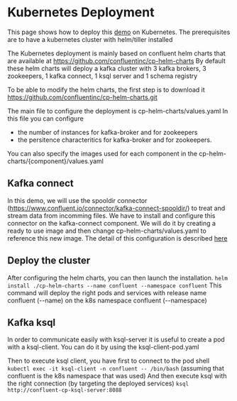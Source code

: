 # Kubernetes Deployment

This page shows how to deploy this [demo](https://github.com/nexDigitalDev/confluent-kafka-demo) on Kubernetes.
The prerequisites are to have a kubernetes cluster with helm/tiller installed

The Kubernetes deployment is mainly based on confluent helm charts that are available at https://github.com/confluentinc/cp-helm-charts
By default these helm charts will deploy a kafka cluster with 3 kafka brokers, 3 zookeepers, 1 kafka connect, 1 ksql server and 1 schema registry

To be able to modify the helm charts, the first step is to download it
https://github.com/confluentinc/cp-helm-charts.git

The main file to configure the deployment is cp-helm-charts/values.yaml
In this file you can configure
- the number of instances for kafka-broker and for zookeepers
- the persitence characteritics for kafka-broker and for zookeepers.

You can also specify the images used for each component in the cp-helm-charts/{component}/values.yaml

## Kafka connect
In this demo, we will use the spooldir connector (https://www.confluent.io/connector/kafka-connect-spooldir/) to treat and stream data from incomming files.
We have to install and configure this connector on the kafka-connect component. We will do it by creating a ready to use image and then change cp-helm-charts/values.yaml to reference this new image.
The detail of this configuration is described [here](https://github.com/nexDigitalDev/confluent-kafka-demo/blob/master/k8s/connect-spooldir/README.md)

## Deploy the cluster
After configuring the helm charts, you can then launch the installation.
`helm install ./cp-helm-charts --name confluent --namespace confluent`
This command will deploy the right pods and services with release name confluent (--name) on the k8s namespace confluent (--namespace)

## Kafka ksql
In order to communicate easily with ksql-server it is useful to create a pod with a ksql-client.
You can do it by using the ksql-client-pod.yaml

Then to execute ksql client, you have first to connect to the pod shell
`kubectl exec -it ksql-client -n confluent -- /bin/bash` (assuming that confluent is the k8s namespace that was used)
And then execute ksql with the right connection (by targeting the deployed services)
`ksql http://confluent-cp-ksql-server:8088`
